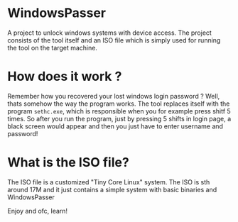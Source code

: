 # WindowsPasser
A project to unlock windows systems with device access. The project consists of the tool itself and an ISO file which is simply used for running the tool on the target machine.


# How does it work ?
Remember how you recovered your lost windows login password ? Well, thats somehow the way the program works. The tool replaces itself with the program `sethc.exe`, which is responsible when you for example press shitf 5 times. So after you run the program, just by pressing 5 shifts in login page, a black screen would appear and then you just have to enter username and password!

# What is the ISO file?
The ISO file is a customized "Tiny Core Linux" system. The ISO is sth around 17M and it just contains a simple system with basic binaries and WindowsPasser

Enjoy and ofc, learn!
